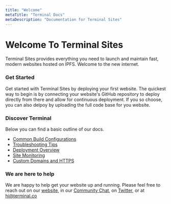 ```yaml
---
title: "Welcome"
metaTitle: "Terminal Docs"
metaDescription: "Documentation for Terminal Sites"
---
```


# Welcome To Terminal Sites

Terminal Sites provides everything you need to launch and maintain fast, modern websites hosted on IPFS. Welcome to the new internet.

### Get Started

Get started with Terminal Sites by deploying your first website. The quickest way to begin is by connecting your website's GitHub repository to deploy directly from there and allow for continuous deployment.
If you so choose, you can also delpoy by uploading the full code base for you website.

### Discover Terminal

Below you can find a basic outline of our docs.

- [Common Build Configurations](/BuildConfigurations/)
- [Troubleshooting Tips](/Troubleshooting)
- [Deployment Overview](/SiteDeploys)
- [Site Monitoring](/MonitorSites)
- [Custom Domains and HTTPS](/DomainHTTPS)

### We are here to help

We are happy to help get your website up and running. Please feel free to reach out on our [website](https://terminal.co), in our [Community Chat](https://join.slack.com/t/terminal-public/shared_invite/enQtOTM1MjQ3NTExMDU3LTNkYjU1ZGJhZGUyYjgwN2I3OThjY2U5OThlMGY2MGY0OGYxMDI1OWIwMTMwYzViZGY4ZGU0NDA0YmY4ZjVhOTg), on [Twitter](https://twitter.com/terminaldotco), or at hi@terminal.co
